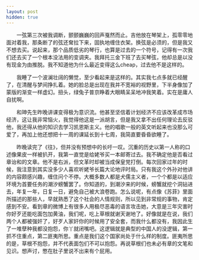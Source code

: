 ```yaml
---
layout: post
hidden: true
---
```

　　一弦第三次被我调断，颤颤巍巍的回声戛然而止。吉他放在琴架上，孤零零地面对着我，那条断了的弦还耷拉下来，固执地缠住衣架。换弦是必须的，但是我又不想去买。说起来，那个品质低劣的琴行，也算是过去的一个符号，记得有一次我们还去买了一个根本没法用的变调夹。我拜托三金下班了去买琴弦，他却总是以没有现金为由推脱。我不知道他为什么最近变得这么cheap，过去他不是这样的。

　　我睡了一个波澜壮阔的懒觉，至少看起来是这样的。其实我七点多就已经醒了，在清醒与梦间挣扎着。她的脸总是出现在我并不宽裕的视野里，下半身像加了蒙版的渐变一样虚幻。扭头，绿兔子普京睁着大眼睛呆呆地冲我笑着。实在是庸人自扰啊。

　　和珅先生昨晚讲课变得极为意识流。他甚至坚信着计划经济不应该改革成市场经济，这让我非常恼火，我觉得他这是一派胡言，但是我又拿不出任何理论去反驳他，我还得从他的知识去学习凯恩斯主义。他的唱歌一般的英文听起来也没那么可爱了，再加上他还想把十一周的课延长到十七周，我简直要昏昏欲睡了。

　　昨晚读完了《往》，但并没有预想中的长吁一叹。沉重的历史以第一人称的口述像果皮一样被扒开，我第一直觉是给姥爷买一本邮寄过去。我不确定他是否看过章诒和的文章。他不是右派，但文革时却被当成保皇党打倒。每次回家过年的时候，我注意到其实没多少人喜欢听姥爷长篇大论地评时局。只有我这个外孙对他讲的内容颇感兴趣，缠住问个不停。大概多数人都是犬儒主义者，一个个都是以适应环境为首要任务的潮汐螃蟹罢了。你知道的，到潮汐来的时候，螃蟹就挖个洞钻进去，年复一年，日复一日，避免自己被大浪卷跑。怎么说呢，有点像《苏菲》里面所描述的那些人，早就熟悉了这个社会的人情规则，所以见到非常规的事物，肯定感到不安。看到章的微博上有很多人用极尽恶毒的语言攻击她，大意是三年灾害时你好歹还能吃面包加黄油，我们呢，吃上草根就谢天谢地了。好像就是在说，我们两个人都被强奸了，好歹人家奸你的时候用了安全套，而我什么都没有，我因此生了一堆孽种我都没抱怨，你丫就闭嘴吧。这逻辑就是典型的中国人的没逻辑，第一抓不住重点，第二匪夷所思。重点是我们这个国家尚处于什么样的制度。匪夷所思的是，草根不抱怨，并不代表面包们不可以抱怨。再说草根们也未必有章的文笔和见识。想声讨，憋在肚子里说不出来有个屁用。